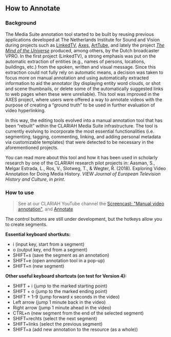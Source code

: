 ## How to Annotate

### Background

The Media Suite annotation tool started to be built by reusing previous applications developed at The Netherlands Institute for Sound and Vision during projects such as [LinkedTV](https://www.linkedtv.eu/), [Axes](http://www.axes-project.eu/), [ArtTube](http://www.arttube.nl/), and lately the project *[The Mind of the Universe](http://themindoftheuniverse.org/explore)* produced, among others, by the Dutch broadcaster VPRO. In the first project (LinkedTV), a strong emphasis was put on the automatic extraction of entities (e.g., names of persons, locations, buildings, etc.) from the spoken, written and visual message. Since this extraction could not fully rely on automatic means, a decision was taken to focus more on manual annotation and using automatically extracted information to aid the annotator (by displaying entity word clouds, or shot and scene thumbnails, or delete some of the automatically suggested links to web pages when these were unreliable). This tool was improved in the AXES project, where users were offered a way to annotate videos with the purpose of creating a “ground truth” to be used in further evaluation of video hyperlinking. 

In this way, the editing tools evolved into a manual annotation tool that has been “rebuilt” within the CLARIAH Media Suite infrastructure. The tool is currently evolving to incorporate the most essential functionalities (i.e. segmenting, tagging, commenting, linking, and adding personal metadata via customizable templates) that were detected to be necessary in the aforementioned projects.

You can read more about this tool and how it has been used in scholarly research by one of the CLARIAH research pilot projects in:  Aasman, S., Melgar Estrada, L., Ros, V., Slotweg, T., & Wegter, R. (2018). Exploring Video Annotation for Doing Media History. *VIEW Journal of European Television History and Culture*, *in print*. 

### How to use

> See at our CLARIAH YouTube channel the [Screencast: "Manual video annotation"](https://www.youtube.com/watch?v=KL-YXK856OQ&t=157s), and [Annotate](https://www.youtube.com/watch?v=el5QzQgh58g&t=2s)

The control buttons are still under development, but the hotkeys allow you to create segments.

**Essential keyboard shortkuts:**

- i (input key, start from a segment)
- o (output key, end from a segment)
- SHIFT+s (save the segment as an annotation)
- SHIFT+e (open annotation tool in a pop-up)
- SHIFT+n (new segment)

**Other useful keyboard shortcuts (on test for Version 4):**

- SHIFT + i (jump to the marked starting point)
- SHIFT + o (jump to the marked ending point)
- SHIFT + 1-9 (jump forward x seconds in the video)
- Left arrow (jump 1 minute back in the video)
- Right arrow (jump 1 minute ahead in the video)
- CTRL+n (new segment from the end of the selected segment)
- SHIFT+rechts (select the next segment)
- SHIFT+links (select the previous segment)
- SHIFT+a (add new annotation to the resource (as a whole))

